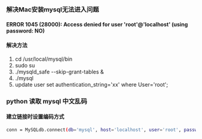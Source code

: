### 解决Mac安装mysql无法进入问题

#### ERROR 1045 (28000): Access denied for user 'root'@'localhost' (using password: NO)

#### 解决方法
1. cd /usr/local/mysql/bin
2. sudo su
3. ./mysqld_safe --skip-grant-tables &
4. ./mysql
5. update user set authentication_string='xx' where User='root';


### python 读取 mysql 中文乱码

#### 建立链接时设置编码方式
``` bash
conn = MySQLdb.connect(db='mysql', host='localhost', user='root', passwd='', port=3306, charset='utf8')
```
